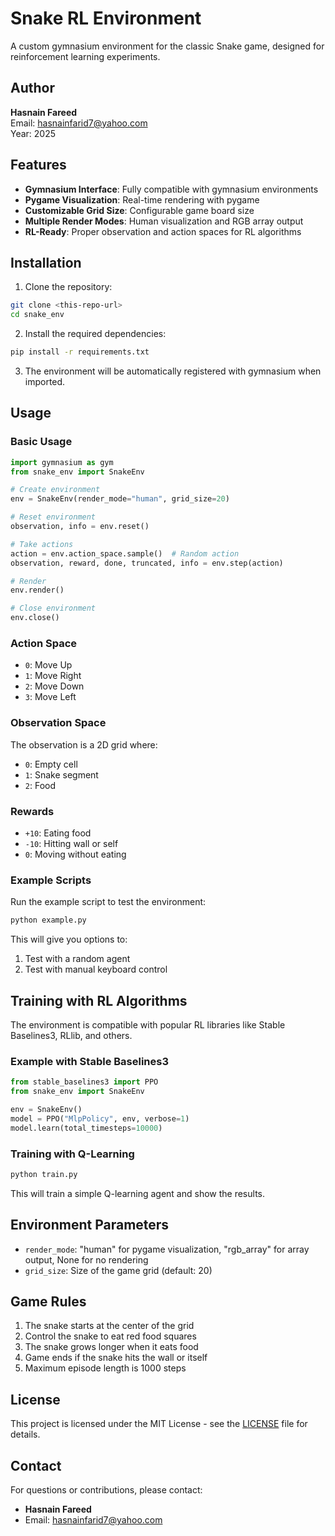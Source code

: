 # Snake RL Environment

A custom gymnasium environment for the classic Snake game, designed for reinforcement learning experiments.

## Author

**Hasnain Fareed**  
Email: hasnainfarid7@yahoo.com  
Year: 2025

## Features

- **Gymnasium Interface**: Fully compatible with gymnasium environments
- **Pygame Visualization**: Real-time rendering with pygame
- **Customizable Grid Size**: Configurable game board size
- **Multiple Render Modes**: Human visualization and RGB array output
- **RL-Ready**: Proper observation and action spaces for RL algorithms

## Installation

1. Clone the repository:
```bash
git clone <this-repo-url>
cd snake_env
```

2. Install the required dependencies:
```bash
pip install -r requirements.txt
```

3. The environment will be automatically registered with gymnasium when imported.

## Usage

### Basic Usage

```python
import gymnasium as gym
from snake_env import SnakeEnv

# Create environment
env = SnakeEnv(render_mode="human", grid_size=20)

# Reset environment
observation, info = env.reset()

# Take actions
action = env.action_space.sample()  # Random action
observation, reward, done, truncated, info = env.step(action)

# Render
env.render()

# Close environment
env.close()
```

### Action Space

- `0`: Move Up
- `1`: Move Right  
- `2`: Move Down
- `3`: Move Left

### Observation Space

The observation is a 2D grid where:
- `0`: Empty cell
- `1`: Snake segment
- `2`: Food

### Rewards

- `+10`: Eating food
- `-10`: Hitting wall or self
- `0`: Moving without eating

### Example Scripts

Run the example script to test the environment:

```bash
python example.py
```

This will give you options to:
1. Test with a random agent
2. Test with manual keyboard control

## Training with RL Algorithms

The environment is compatible with popular RL libraries like Stable Baselines3, RLlib, and others.

### Example with Stable Baselines3

```python
from stable_baselines3 import PPO
from snake_env import SnakeEnv

env = SnakeEnv()
model = PPO("MlpPolicy", env, verbose=1)
model.learn(total_timesteps=10000)
```

### Training with Q-Learning

```bash
python train.py
```

This will train a simple Q-learning agent and show the results.

## Environment Parameters

- `render_mode`: "human" for pygame visualization, "rgb_array" for array output, None for no rendering
- `grid_size`: Size of the game grid (default: 20)

## Game Rules

1. The snake starts at the center of the grid
2. Control the snake to eat red food squares
3. The snake grows longer when it eats food
4. Game ends if the snake hits the wall or itself
5. Maximum episode length is 1000 steps

## License

This project is licensed under the MIT License - see the [LICENSE](LICENSE) file for details.

## Contact

For questions or contributions, please contact:
- **Hasnain Fareed**
- Email: hasnainfarid7@yahoo.com 
